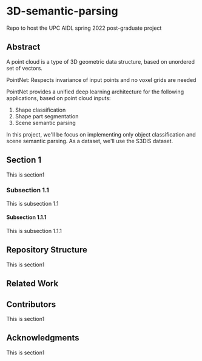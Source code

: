 # 3D-semantic-parsing
Repo to host the UPC AIDL spring 2022 post-graduate project

## Abstract
A point cloud is a type of 3D geometric data structure, based on unordered set of vectors.

PointNet: Respects invariance of input points and no voxel grids are needed

PointNet provides a unified deep learning architecture for the following applications, based on point cloud inputs:
1) Shape classification 
2) Shape part segmentation
3) Scene semantic parsing

In this project, we'll be focus on implementing only object classification and scene semantic parsing. As a dataset, we'll use the S3DIS dataset.

## Section 1
This is section1 

### Subsection 1.1
This is subsection 1.1 

#### Subsection 1.1.1
This is subsection 1.1.1 

## Repository Structure
This is section1 


## Related Work

## Contributors
This is section1 

## Acknowledgments
This is section1 


